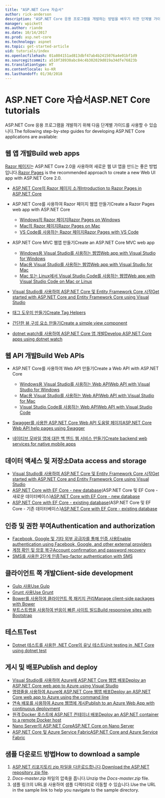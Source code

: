 ```yaml
---
title: "ASP.NET Core 자습서"
author: rick-anderson
description: "ASP.NET Core 응용 프로그램을 개발하는 방법을 배우기 위한 단계별 가이드 목록입니다."
manager: wpickett
ms.author: riande
ms.date: 10/14/2017
ms.prod: asp.net-core
ms.technology: aspnet
ms.topic: get-started-article
uid: tutorials/index
ms.openlocfilehash: 01a804151ad813dbf47ab4b2415076a4e01bf1d9
ms.sourcegitcommit: a510f38930abc84c4b302029d019a34dfe76823b
ms.translationtype: HT
ms.contentlocale: ko-KR
ms.lasthandoff: 01/30/2018
---
```

# <a name="aspnet-core-tutorials"></a><span data-ttu-id="d6a89-103">ASP.NET Core 자습서</span><span class="sxs-lookup"><span data-stu-id="d6a89-103">ASP.NET Core tutorials</span></span>

<span data-ttu-id="d6a89-104">ASP.NET Core 응용 프로그램을 개발하기 위해 다음 단계별 가이드를 사용할 수 있습니다.</span><span class="sxs-lookup"><span data-stu-id="d6a89-104">The following step-by-step guides for developing ASP.NET Core applications are available:</span></span>

## <a name="build-web-apps"></a><span data-ttu-id="d6a89-105">웹 앱 개발</span><span class="sxs-lookup"><span data-stu-id="d6a89-105">Build web apps</span></span>

<span data-ttu-id="d6a89-106">[Razor 페이지](xref:mvc/razor-pages/index)는 ASP.NET Core 2.0을 사용하여 새로운 웹 UI 앱을 만드는 좋은 방법입니다.</span><span class="sxs-lookup"><span data-stu-id="d6a89-106">[Razor Pages](xref:mvc/razor-pages/index) is the recommended approach to create a new Web UI app with ASP.NET Core 2.0.</span></span>

* [<span data-ttu-id="d6a89-107">ASP.NET Core의 Razor 페이지 소개</span><span class="sxs-lookup"><span data-stu-id="d6a89-107">Introduction to Razor Pages in ASP.NET Core</span></span>](xref:mvc/razor-pages/index)
* <span data-ttu-id="d6a89-108">ASP.NET Core를 사용하여 Razor 페이지 웹앱 만들기</span><span class="sxs-lookup"><span data-stu-id="d6a89-108">Create a Razor Pages web app with ASP.NET Core</span></span>

   * [<span data-ttu-id="d6a89-109">Windows의 Razor 페이지</span><span class="sxs-lookup"><span data-stu-id="d6a89-109">Razor Pages on Windows</span></span>](xref:tutorials/razor-pages/index)
   * [<span data-ttu-id="d6a89-110">Mac의 Razor 페이지</span><span class="sxs-lookup"><span data-stu-id="d6a89-110">Razor Pages on Mac</span></span>](xref:tutorials/razor-pages-mac/index)
   * [<span data-ttu-id="d6a89-111">VS Code를 사용하는 Razor 페이지</span><span class="sxs-lookup"><span data-stu-id="d6a89-111">Razor Pages with VS Code</span></span>](xref:tutorials/razor-pages-vsc/index)  

* <span data-ttu-id="d6a89-112">ASP.NET Core MVC 웹앱 만들기</span><span class="sxs-lookup"><span data-stu-id="d6a89-112">Create an ASP.NET Core MVC web app</span></span>

   * [<span data-ttu-id="d6a89-113">Windows용 Visual Studio를 사용하는 웹앱</span><span class="sxs-lookup"><span data-stu-id="d6a89-113">Web app with Visual Studio for Windows</span></span>](first-mvc-app/index.md)
   * [<span data-ttu-id="d6a89-114">Mac용 Visual Studio를 사용하는 웹앱</span><span class="sxs-lookup"><span data-stu-id="d6a89-114">Web app with Visual Studio for Mac</span></span>](first-mvc-app-mac/index.md)
   * [<span data-ttu-id="d6a89-115">Mac 또는 Linux에서 Visual Studio Code를 사용하는 웹앱</span><span class="sxs-lookup"><span data-stu-id="d6a89-115">Web app with Visual Studio Code on Mac or Linux</span></span>](first-mvc-app-xplat/index.md)

* [<span data-ttu-id="d6a89-116">Visual Studio를 사용하여 ASP.NET Core 및 Entity Framework Core 시작</span><span class="sxs-lookup"><span data-stu-id="d6a89-116">Get started with ASP.NET Core and Entity Framework Core using Visual Studio</span></span>](../data/ef-mvc/index.md)
* [<span data-ttu-id="d6a89-117">태그 도우미 만들기</span><span class="sxs-lookup"><span data-stu-id="d6a89-117">Create Tag Helpers</span></span>](../mvc/views/tag-helpers/authoring.md)
* [<span data-ttu-id="d6a89-118">간단한 뷰 구성 요소 만들기</span><span class="sxs-lookup"><span data-stu-id="d6a89-118">Create a simple view component</span></span>](../mvc/views/view-components.md#walkthrough-creating-a-simple-view-component)
* [<span data-ttu-id="d6a89-119">dotnet watch를 사용하여 ASP.NET Core 앱 개발</span><span class="sxs-lookup"><span data-stu-id="d6a89-119">Develop ASP.NET Core apps using dotnet watch</span></span>](dotnet-watch.md)

## <a name="build-web-apis"></a><span data-ttu-id="d6a89-120">웹 API 개발</span><span class="sxs-lookup"><span data-stu-id="d6a89-120">Build Web APIs</span></span>
* <span data-ttu-id="d6a89-121">ASP.NET Core를 사용하여 Web API 만들기</span><span class="sxs-lookup"><span data-stu-id="d6a89-121">Create a Web API with ASP.NET Core</span></span>

  * [<span data-ttu-id="d6a89-122">Windows용 Visual Studio를 사용하는 Web API</span><span class="sxs-lookup"><span data-stu-id="d6a89-122">Web API with Visual Studio for Windows</span></span>](first-web-api.md)
  * [<span data-ttu-id="d6a89-123">Mac용 Visual Studio를 사용하는 Web API</span><span class="sxs-lookup"><span data-stu-id="d6a89-123">Web API with Visual Studio for Mac</span></span>](xref:tutorials/first-web-api-mac)
  * [<span data-ttu-id="d6a89-124">Visual Studio Code를 사용하는 Web API</span><span class="sxs-lookup"><span data-stu-id="d6a89-124">Web API with Visual Studio Code</span></span>](web-api-vsc.md)
  
* [<span data-ttu-id="d6a89-125">Swagger를 사용한 ASP.NET Core Web API 도움말 페이지</span><span class="sxs-lookup"><span data-stu-id="d6a89-125">ASP.NET Core Web API help pages using Swagger</span></span>](web-api-help-pages-using-swagger.md)
* [<span data-ttu-id="d6a89-126">네이티브 모바일 앱에 대한 백 엔드 웹 서비스 만들기</span><span class="sxs-lookup"><span data-stu-id="d6a89-126">Create backend web services for native mobile apps</span></span>](../mobile/native-mobile-backend.md)

## <a name="data-access-and-storage"></a><span data-ttu-id="d6a89-127">데이터 액세스 및 저장소</span><span class="sxs-lookup"><span data-stu-id="d6a89-127">Data access and storage</span></span>
* [<span data-ttu-id="d6a89-128">Visual Studio를 사용하여 ASP.NET Core 및 Entity Framework Core 시작</span><span class="sxs-lookup"><span data-stu-id="d6a89-128">Get started with ASP.NET Core and Entity Framework Core using Visual Studio</span></span>](../data/ef-mvc/index.md)
* <span data-ttu-id="d6a89-129">[ASP.NET Core with EF Core - new database](https://docs.microsoft.com/ef/core/get-started/aspnetcore/new-db)(ASP.NET Core 및 EF Core - 새로운 데이터베이스)</span><span class="sxs-lookup"><span data-stu-id="d6a89-129">[ASP.NET Core with EF Core - new database](https://docs.microsoft.com/ef/core/get-started/aspnetcore/new-db)</span></span>
* <span data-ttu-id="d6a89-130">[ASP.NET Core with EF Core - existing database](https://docs.microsoft.com/ef/core/get-started/aspnetcore/existing-db)(ASP.NET Core 및 EF Core - 기존 데이터베이스)</span><span class="sxs-lookup"><span data-stu-id="d6a89-130">[ASP.NET Core with EF Core - existing database](https://docs.microsoft.com/ef/core/get-started/aspnetcore/existing-db)</span></span>

## <a name="authentication-and-authorization"></a><span data-ttu-id="d6a89-131">인증 및 권한 부여</span><span class="sxs-lookup"><span data-stu-id="d6a89-131">Authentication and authorization</span></span>
* [<span data-ttu-id="d6a89-132">Facebook, Google 및 기타 외부 공급자를 통해 인증 사용</span><span class="sxs-lookup"><span data-stu-id="d6a89-132">Enable authentication using Facebook, Google, and other external providers</span></span>](../security/authentication/social/index.md)
* [<span data-ttu-id="d6a89-133">계정 확인 및 암호 복구</span><span class="sxs-lookup"><span data-stu-id="d6a89-133">Account confirmation and password recovery</span></span>](../security/authentication/accconfirm.md)
* [<span data-ttu-id="d6a89-134">SMS를 사용한 2단계 인증</span><span class="sxs-lookup"><span data-stu-id="d6a89-134">Two-factor authentication with SMS</span></span>](../security/authentication/2fa.md)

## <a name="client-side-development"></a><span data-ttu-id="d6a89-135">클라이언트 쪽 개발</span><span class="sxs-lookup"><span data-stu-id="d6a89-135">Client-side development</span></span>
* [<span data-ttu-id="d6a89-136">Gulp 사용</span><span class="sxs-lookup"><span data-stu-id="d6a89-136">Use Gulp</span></span>](../client-side/using-gulp.md)
* [<span data-ttu-id="d6a89-137">Grunt 사용</span><span class="sxs-lookup"><span data-stu-id="d6a89-137">Use Grunt</span></span>](../client-side/using-grunt.md)
* [<span data-ttu-id="d6a89-138">Bower를 사용하여 클라이언트 쪽 패키지 관리</span><span class="sxs-lookup"><span data-stu-id="d6a89-138">Manage client-side packages with Bower</span></span>](../client-side/bower.md)
* [<span data-ttu-id="d6a89-139">부트스트랩을 사용하여 반응이 빠른 사이트 빌드</span><span class="sxs-lookup"><span data-stu-id="d6a89-139">Build responsive sites with Bootstrap</span></span>](../client-side/bootstrap.md)

## <a name="test"></a><span data-ttu-id="d6a89-140">테스트</span><span class="sxs-lookup"><span data-stu-id="d6a89-140">Test</span></span>
* [<span data-ttu-id="d6a89-141">Dotnet 테스트를 사용한 .NET Core의 유닛 테스트</span><span class="sxs-lookup"><span data-stu-id="d6a89-141">Unit testing in .NET Core using dotnet test</span></span>](https://docs.microsoft.com/dotnet/articles/core/testing/unit-testing-with-dotnet-test)

## <a name="publish-and-deploy"></a><span data-ttu-id="d6a89-142">게시 및 배포</span><span class="sxs-lookup"><span data-stu-id="d6a89-142">Publish and deploy</span></span>
* [<span data-ttu-id="d6a89-143">Visual Studio를 사용하여 Azure에 ASP.NET Core 웹앱 배포</span><span class="sxs-lookup"><span data-stu-id="d6a89-143">Deploy an ASP.NET Core web app to Azure using Visual Studio</span></span>](publish-to-azure-webapp-using-vs.md)
* [<span data-ttu-id="d6a89-144">명령줄을 사용하여 Azure에 ASP.NET Core 웹앱 배포</span><span class="sxs-lookup"><span data-stu-id="d6a89-144">Deploy an ASP.NET Core web app to Azure using the command line</span></span>](publish-to-azure-webapp-using-cli.md)
* [<span data-ttu-id="d6a89-145">연속 배포를 사용하여 Azure 웹앱에 게시</span><span class="sxs-lookup"><span data-stu-id="d6a89-145">Publish to an Azure Web App with continuous deployment</span></span>](xref:host-and-deploy/azure-apps/azure-continuous-deployment)
* [<span data-ttu-id="d6a89-146">원격 Docker 호스트에 ASP.NET 컨테이너 배포</span><span class="sxs-lookup"><span data-stu-id="d6a89-146">Deploy an ASP.NET container to a remote Docker host</span></span>](https://docs.microsoft.com/azure/vs-azure-tools-docker-hosting-web-apps-in-docker)
* [<span data-ttu-id="d6a89-147">Nano Server의 ASP.NET Core</span><span class="sxs-lookup"><span data-stu-id="d6a89-147">ASP.NET Core on Nano Server</span></span>](nano-server.md)
* [<span data-ttu-id="d6a89-148">ASP.NET Core 및 Azure Service Fabric</span><span class="sxs-lookup"><span data-stu-id="d6a89-148">ASP.NET Core and Azure Service Fabric</span></span>](https://docs.microsoft.com/azure/service-fabric/service-fabric-add-a-web-frontend)

<a name="download"></a> 
## <a name="how-to-download-a-sample"></a><span data-ttu-id="d6a89-149">샘플 다운로드 방법</span><span class="sxs-lookup"><span data-stu-id="d6a89-149">How to download a sample</span></span>
1. <span data-ttu-id="d6a89-150">[ASP.NET 리포지토리 zip 파일을 다운로드합니다](https://codeload.github.com/aspnet/Docs/zip/master).</span><span class="sxs-lookup"><span data-stu-id="d6a89-150">[Download the ASP.NET repository zip file](https://codeload.github.com/aspnet/Docs/zip/master).</span></span>
1. <span data-ttu-id="d6a89-151">*Docs-master.zip* 파일의 압축을 풉니다.</span><span class="sxs-lookup"><span data-stu-id="d6a89-151">Unzip the *Docs-master.zip* file.</span></span>
1. <span data-ttu-id="d6a89-152">샘플 링크의 URL을 사용하여 샘플 디렉터리로 이동할 수 있습니다.</span><span class="sxs-lookup"><span data-stu-id="d6a89-152">Use the URL in the sample link to help you navigate to the sample directory.</span></span> 
